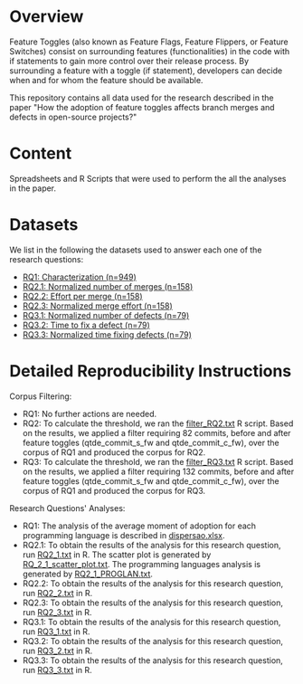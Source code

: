Overview
========

Feature Toggles (also known as Feature Flags, Feature Flippers, or Feature Switches) consist on surrounding features (functionalities) in the code with if statements to gain more control over their release process. By surrounding a feature with a toggle (if statement), developers can decide when and for whom the feature should be available. 

This repository contains all data used for the research described in the paper "How the adoption of feature toggles affects branch merges and defects in open-source projects?"

Content
=======

Spreadsheets and R Scripts that were used to perform the all the analyses in the paper.

Datasets
========

We list in the following the datasets used to answer each one of the research questions:

- [RQ1: Characterization (n=949)](https://github.com/gems-uff/feature-toggles/raw/master/R%20Scripts/Dataset/C_cleaned.xlsx)
- [RQ2.1: Normalized number of merges (n=158)](https://github.com/gems-uff/feature-toggles/raw/master/R%20Scripts/Dataset/CRQ2_1.xlsx)
- [RQ2.2: Effort per merge (n=158)](https://github.com/gems-uff/feature-toggles/raw/master/R%20Scripts/Dataset/CRQ2_2.xlsx)
- [RQ2.3: Normalized merge effort (n=158)](https://github.com/gems-uff/feature-toggles/raw/master/R%20Scripts/Dataset/CRQ2_3.xlsx)
- [RQ3.1: Normalized number of defects (n=79)](https://github.com/gems-uff/feature-toggles/raw/master/R%20Scripts/Dataset/CRQ3_1.xlsx)
- [RQ3.2: Time to fix a defect (n=79)](https://github.com/gems-uff/feature-toggles/raw/master/R%20Scripts/Dataset/CRQ3_2.xlsx)
- [RQ3.3: Normalized time fixing defects (n=79)](https://github.com/gems-uff/feature-toggles/raw/master/R%20Scripts/Dataset/CRQ3_3.xlsx)


Detailed Reproducibility Instructions
=====================================

Corpus Filtering:

- RQ1: No further actions are needed.
- RQ2: To calculate the threshold, we ran the [filter_RQ2.txt](https://github.com/gems-uff/feature-toggles/raw/master/R%20Scripts/Scripts/filter_RQ2.txt) R script. Based on the results, we applied a filter requiring 82 commits, before and after feature toggles (qtde_commit_s_fw and qtde_commit_c_fw), over the corpus of RQ1 and produced the corpus for RQ2.
- RQ3: To calculate the threshold, we ran the [filter_RQ3.txt](https://github.com/gems-uff/feature-toggles/raw/master/R%20Scripts/Scripts/filter_RQ3.txt) R script. Based on the results, we applied a filter requiring 132 commits, before and after feature toggles (qtde_commit_s_fw and qtde_commit_c_fw), over the corpus of RQ1 and produced the corpus for RQ3.

Research Questions' Analyses:

- RQ1: The analysis of the average moment of adoption for each programming language is described in [dispersao.xlsx](https://github.com/gems-uff/feature-toggles/raw/master/R%20Scripts/Dataset/dispersao.xlsx).
- RQ2.1: To obtain the results of the analysis for this research question, run [RQ2_1.txt](https://github.com/gems-uff/feature-toggles/raw/master/R%20Scripts/Scripts/RQ2_1.txt) in R. The scatter plot is generated by [RQ_2_1_scatter_plot.txt](https://github.com/gems-uff/feature-toggles/raw/master/R%20Scripts/Scripts/RQ_2_1_scatter_plot.txt). The programming languages analysis is generated by [RQ2_1_PROGLAN.txt](https://github.com/gems-uff/feature-toggles/raw/master/R%20Scripts/Scripts/RQ2_1_PROGLAN.txt).
- RQ2.2: To obtain the results of the analysis for this research question, run [RQ2_2.txt](https://github.com/gems-uff/feature-toggles/raw/master/R%20Scripts/Scripts/RQ2_2.txt) in R.
- RQ2.3: To obtain the results of the analysis for this research question, run [RQ2_3.txt](https://github.com/gems-uff/feature-toggles/raw/master/R%20Scripts/Scripts/RQ2_3.txt) in R.
- RQ3.1: To obtain the results of the analysis for this research question, run [RQ3_1.txt](https://github.com/gems-uff/feature-toggles/raw/master/R%20Scripts/Scripts/RQ3_1.txt) in R.
- RQ3.2: To obtain the results of the analysis for this research question, run [RQ3_2.txt](https://github.com/gems-uff/feature-toggles/raw/master/R%20Scripts/Scripts/RQ3_2.txt) in R.
- RQ3.3: To obtain the results of the analysis for this research question, run [RQ3_3.txt](https://github.com/gems-uff/feature-toggles/raw/master/R%20Scripts/Scripts/RQ3_3.txt) in R.
